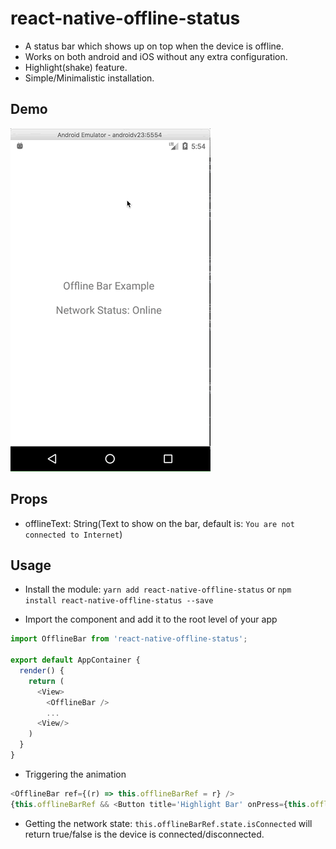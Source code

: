 # react-native-offline-status
- A status bar which shows up on top when the device is offline.
- Works on both android and iOS without any extra configuration.
- Highlight(shake) feature.
- Simple/Minimalistic installation.

## Demo
![Demo Loading](./gifs/android_demo.gif)

## Props

-  offlineText: String(Text to show on the bar, default is: `You are not connected to Internet`)

## Usage

- Install the module: `yarn add react-native-offline-status` or `npm install react-native-offline-status --save`

- Import the component and add it to the root level of your app

```js
import OfflineBar from 'react-native-offline-status';

export default AppContainer {
  render() {
    return (
      <View>
        <OfflineBar />
        ...
      <View/>
    )
  }
}
```

- Triggering the animation

```js
<OfflineBar ref={(r) => this.offlineBarRef = r} />
{this.offlineBarRef && <Button title='Highlight Bar' onPress={this.offlineBarRef.triggerAnimation} /> title />}
```

- Getting the network state: `this.offlineBarRef.state.isConnected` will return true/false is the device is connected/disconnected.

